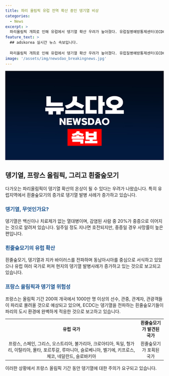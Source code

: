 ```yaml
---
title: 파리 올림픽 유럽 전역 확산 중인 뎅기열 비상
categories:
  - News
excerpt: >
  파리올림픽 개최로 인해 유럽에서 뎅기열 확산 우려가 높아졌다. 유럽질병예방통제센터(ECDC)에 따르면, 지난 해 EU 및 EEA 지역에서 130건의 뎅기열 발병 사례가 보고되며, 아시아호랑이모기가 흰줄숲모기로 알려진 뎅기열 징후를 전파 중이다. 올림픽 기간에 파리를 방문하는 1000만 명 이상의 인원으로 인해 뎅기열 전파 우려가 높아졌으며, 중증일 경우 20%의 사망률이 발생할 수 있다. SBS Biz는 제보를 기다리고 있다. [자세히 보기]
feature_text: >
  ## adskorea 실시간 뉴스 속보입니다.

  파리올림픽 개최로 인해 유럽에서 뎅기열 확산 우려가 높아졌다. 유럽질병예방통제센터(ECDC)에 따르면, 지난 해 EU 및 EEA 지역에서 130건의 뎅기열 발병 사례가 보고되며, 아시아호랑이모기가 흰줄숲모기로 알려진 뎅기열 징후를 전파 중이다. 올림픽 기간에 파리를 방문하는 1000만 명 이상의 인원으로 인해 뎅기열 전파 우려가 높아졌으며, 중증일 경우 20%의 사망률이 발생할 수 있다. SBS Biz는 제보를 기다리고 있다. [자세히 보기]
image: '/assets/img/newsdao_breakingnews.jpg'
---
```


<p><img src="/assets/img/newsdao_breakingnews.jpg" alt="adskorea 속보" /></p>

<h2 data-ke-size="size26">뎅기열, 프랑스 올림픽, 그리고 흰줄숲모기</h2>

<p data-ke-size="size16">다가오는 파리올림픽이 뎅기열 확산의 온상이 될 수 있다는 우려가 나왔습니다. 특히 유럽지역에서 흰줄숲모기의 증가로 뎅기열 발병 사례가 증가하고 있습니다.</p>

<h3><b><span style="color: #1a5490;">뎅기열, 무엇인가요?</span></b></h3>

<p data-ke-size="size16">뎅기열은 백신이나 치료제가 없는 열대병이며, 감염된 사람 중 20%가 중증으로 이어지는 것으로 알려져 있습니다. 일주일 정도 지나면 호전되지만, 중증일 경우 사망률이 높은 편입니다.</p>

<h3><b><span style="color: #1a5490;">흰줄숲모기의 유럽 확산</span></b></h3>

<p data-ke-size="size16">흰줄숲모기, 뎅기열과 지카 바이러스를 전파하며 동남아시아를 중심으로 서식하고 있었으나 유럽 여러 국가로 퍼져 현지의 뎅기열 발병사례가 증가하고 있는 것으로 보고되고 있습니다.</p>

<h3><b><span style="color: #1a5490;">프랑스 올림픽과 뎅기열 위험성</span></b></h3>

<p data-ke-size="size16">프랑스는 올림픽 기간 200여 개국에서 1000만 명 이상의 선수, 관중, 관계자, 관광객들이 파리로 몰려올 것으로 예상되고 있으며, ECDC는 뎅기열을 전파하는 흰줄숲모기들이 파리의 도시 환경에 완벽하게 적응한 것으로 보고하고 있습니다.</p>

<table>
   <tbody>
      <tr>
         <td style="text-align: center; height: 17px;"><b>유럽 국가</b></td>
         <td style="text-align: center; height: 17px;"><b>흰줄숲모기가 발견된 국가</b></td>
      </tr>
      <tr>
         <td style="text-align: center; height: 17px;">프랑스, 스페인, 그리스, 오스트리아, 불가리아, 크로아티아, 독일, 헝가리, 이탈리아, 몰타, 포르투갈, 루마니아, 슬로베니아, 벨기에, 키프로스, 체코, 네덜란드, 슬로바키아</td>
         <td style="text-align: center; height: 17px;">흰줄숲모기가 포획된 국가</td>
      </tr>
   </tbody>
</table>

<p data-ke-size="size16">이러한 상황에서 프랑스 올림픽 기간 동안 뎅기열에 대한 주의가 요구되고 있습니다.</p>

